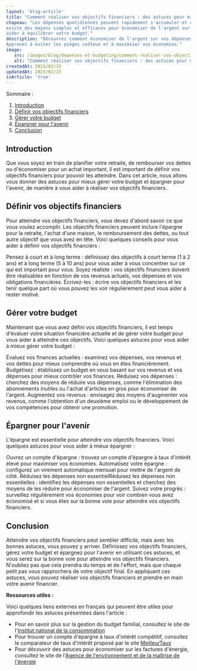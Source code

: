 ```yaml
---
layout: 'blog-article'
title: "Comment réaliser vos objectifs financiers : des astuces pour mieux gérer votre budget et épargner pour l'avenir"
chapeau: "Les dépenses quotidiennes peuvent rapidement s'accumuler et causer un stress financier. Heureusement, il
existe des moyens simples et efficaces pour économiser de l'argent sur vos achats quotidiens. Voici 10 astuces pour vous
aider à équilibrer votre budget."
description: "Découvrez comment économiser de l'argent sur vos dépenses quotidiennes grâce à ces 10 astuces pratiques.
Apprenez à éviter les pièges coûteux et à maximiser vos économies."
image:
   src: /images/blog/depenses-et-budgeting/comment-realiser-vos-objectifs-financiers-des-astuces-pour-mieux-gerer-votre-budget-et-epargner-pour-lavenir.png
   alt: "Comment réaliser vos objectifs financiers : des astuces pour mieux gérer votre budget et épargner pour l'avenir"
createdAt: 2023/02/15
updatedAt: 2023/02/15
isArticle: 'true'
---
```


<div class="mt-4 rounded-md bg-gray-100 p-4">
Sommaire :

<ol class="flex flex-col">
   <li><a href="#introduction" title="Introduction">Introduction</a></li>
   <li><a href="#définir-vos-objectifs-financiers" title="Définir vos objectifs financiers">Définir vos objectifs financiers</a></li>
   <li><a href="#gérer-votre-budget" title="Gérer votre budget">Gérer votre budget</a></li>
   <li><a href="#épargner-pour-lavenir" title="Épargner pour l'avenir">Épargner pour l'avenir</a></li>
   <li><a href="#conclusion" title="Conclusion">Conclusion</a></li>
</ol>
</div>

## Introduction

Que vous soyez en train de planifier votre retraite, de rembourser vos dettes ou d'économiser pour un achat important, il est important de définir vos objectifs financiers pour pouvoir les atteindre. Dans cet article, nous allons vous donner des astuces pour mieux gérer votre budget et épargner pour l'avenir, de manière à vous aider à réaliser vos objectifs financiers.

## Définir vos objectifs financiers

Pour atteindre vos objectifs financiers, vous devez d'abord savoir ce que vous voulez accomplir. Les objectifs financiers peuvent inclure l'épargne pour la retraite, l'achat d'une maison, le remboursement des dettes, ou tout autre objectif que vous avez en tête. Voici quelques conseils pour vous aider à définir vos objectifs financiers :

Pensez à court et à long terme : définissez des objectifs à court terme (1 à 2 ans) et à long terme (5 à 10 ans) pour vous aider à vous concentrer sur ce qui est important pour vous.
Soyez réaliste : vos objectifs financiers doivent être réalisables en fonction de vos revenus actuels, vos dépenses et vos obligations financières.
Écrivez-les : écrire vos objectifs financiers et les tenir quelque part où vous pouvez les voir régulièrement peut vous aider à rester motivé.

## Gérer votre budget

Maintenant que vous avez défini vos objectifs financiers, il est temps d'évaluer votre situation financière actuelle et de gérer votre budget pour vous aider à atteindre ces objectifs. Voici quelques astuces pour vous aider à mieux gérer votre budget :

Évaluez vos finances actuelles : examinez vos dépenses, vos revenus et vos dettes pour mieux comprendre où vous en êtes financièrement.
Budgétisez : établissez un budget en vous basant sur vos revenus et vos dépenses pour mieux contrôler vos finances.
Réduisez vos dépenses : cherchez des moyens de réduire vos dépenses, comme l'élimination des abonnements inutiles ou l'achat d'articles en gros pour économiser de l'argent.
Augmentez vos revenus : envisagez des moyens d'augmenter vos revenus, comme l'obtention d'un deuxième emploi ou le développement de vos compétences pour obtenir une promotion.

## Épargner pour l'avenir

L'épargne est essentielle pour atteindre vos objectifs financiers. Voici quelques astuces pour vous aider à mieux épargner :

Ouvrez un compte d'épargne : trouvez un compte d'épargne à taux d'intérêt élevé pour maximiser vos économies.
Automatisez votre épargne : configurez un virement automatique mensuel pour mettre de l'argent de côté.
Réduisez les dépenses non essentielRéduisez les dépenses non essentielles : identifiez les dépenses non essentielles et cherchez des moyens de les réduire pour économiser de l'argent.
Suivez votre progrès : surveillez régulièrement vos économies pour voir combien vous avez économisé et si vous êtes sur la bonne voie pour atteindre vos objectifs financiers.

## Conclusion

Atteindre vos objectifs financiers peut sembler difficile, mais avec les bonnes astuces, vous pouvez y arriver. Définissez vos objectifs financiers, gérez votre budget et épargnez pour l'avenir en utilisant ces astuces, et vous serez sur la bonne voie pour atteindre vos objectifs financiers. N'oubliez pas que cela prendra du temps et de l'effort, mais que chaque petit pas vous rapprochera de votre objectif final. En appliquant ces astuces, vous pouvez réaliser vos objectifs financiers et prendre en main votre avenir financier.

**Ressources utiles :**

Voici quelques liens externes en français qui peuvent être utiles pour approfondir les astuces présentées dans l'article :

- Pour en savoir plus sur la gestion du budget familial, consultez le site de l'<a title="Institut national de la consommation" target="_blank" href="https://www.inc-conso.fr/content/le-budget-familial">Institut national de la consommation</a>
- Pour trouver un compte d'épargne à taux d'intérêt compétitif, consultez le comparateur de taux d'intérêt proposé par le site <a title="MeilleurTaux" target="_blank" href="https://www.meilleurtaux.com/compte-epargne.html">MeilleurTaux</a>
- Pour découvrir des astuces pour économiser sur les factures d'énergie, consultez le site de l'<a title="Agence de l'environnement et de la maîtrise de l'énergie" target="_blank" href="https://www.ademe.fr/particuliers-eco-citoyens/maison/energie/economies-energie">Agence de l'environnement et de la maîtrise de l'énergie</a>